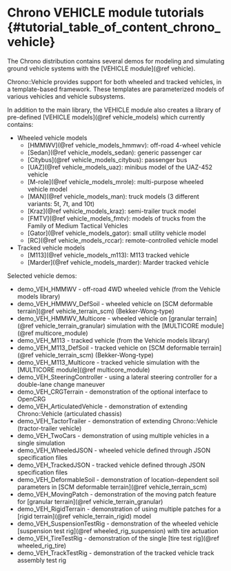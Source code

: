 Chrono VEHICLE module tutorials {#tutorial_table_of_content_chrono_vehicle}
===============================

The Chrono distribution contains several demos for modeling and simulating ground vehicle systems with the [VEHICLE module](@ref vehicle).

Chrono::Vehicle provides support for both wheeled and tracked vehicles, in a template-based framework. These templates are parameterized models of various vehicles and vehicle subsystems.

In addition to the main library, the VEHICLE module also creates a library of pre-defined [VEHICLE models](@ref vehicle_models) which currently contains:

- Wheeled vehicle models
  - [HMMWV](@ref vehicle_models_hmmwv): off-road 4-wheel vehicle
  - [Sedan](@ref vehicle_models_sedan): generic passenger car
  - [Citybus](@ref vehicle_models_citybus): passenger bus
  - [UAZ](@ref vehicle_models_uaz): minibus model of the UAZ-452 vehicle
  - [M-role](@ref vehicle_models_mrole): multi-purpose wheeled vehicle model
  - [MAN](@ref vehicle_models_man): truck models (3 different variants: 5t, 7t, and 10t)
  - [Kraz](@ref vehicle_models_kraz): semi-trailer truck model
  - [FMTV](@ref vehicle_models_fmtv): models of trucks from the Family of Medium Tactical Vehicles 
  - [Gator](@ref vehicle_models_gator): small utility vehicle model
  - [RC](@ref vehicle_models_rccar): remote-controlled vehicle model
- Tracked vehicle models
  - [M113](@ref vehicle_models_m113): M113 tracked vehicle
  - [Marder](@ref vehicle_models_marder): Marder tracked vehicle

Selected vehicle demos:

- demo_VEH_HMMWV - off-road 4WD wheeled vehicle (from the Vehicle models library)
- demo_VEH_HMMWV_DefSoil - wheeled vehicle on [SCM deformable terrain](@ref vehicle_terrain_scm) (Bekker-Wong-type)
- demo_VEH_HMMWV_Multicore - wheeled vehicle on [granular terrain](@ref vehicle_terrain_granular) simulation with the [MULTICORE module](@ref multicore_module)
- demo_VEH_M113 - tracked vehicle (from the Vehicle models library)
- demo_VEH_M113_DefSoil - tracked vehicle on [SCM deformable terrain](@ref vehicle_terrain_scm) (Bekker-Wong-type)
- demo_VEH_M113_Multicore - tracked vehicle simulation with the [MULTICORE module](@ref multicore_module)
- demo_VEH_SteeringController - using a lateral steering controller for a double-lane change maneuver
- demo_VEH_CRGTerrain - demonstration of the optional interface to OpenCRG
- demo_VEH_ArticulatedVehicle - demonstration of extending Chrono::Vehicle (articulated chassis)
- demo_VEH_TactorTrailer - demonstration of extending Chrono::Vehicle (tractor-trailer vehicle)
- demo_VEH_TwoCars - demonstration of using multiple vehicles in a single simulation
- demo_VEH_WheeledJSON - wheeled vehicle defined through JSON specification files
- demo_VEH_TrackedJSON - tracked vehicle defined through JSON specification files
- demo_VEH_DeformableSoil - demonstration of location-dependent soil parameters in [SCM deformable terrain](@ref vehicle_terrain_scm)
- demo_VEH_MovingPatch - demonstration of the moving patch feature for [granular terrain](@ref vehicle_terrain_granular)
- demo_VEH_RigidTerrain - demonstration of using multiple patches for a [rigid terrain](@ref vehicle_terrain_rigid) model
- demo_VEH_SuspensionTestRig - demonstration of the wheeled vehicle [suspension test rig](@ref wheeled_rig_suspension) with tire actuation
- demo_VEH_TireTestRig - demonstration of the single [tire test rig](@ref wheeled_rig_tire)
- demo_VEH_TrackTestRig - demonstration of the tracked vehicle track assembly test rig
